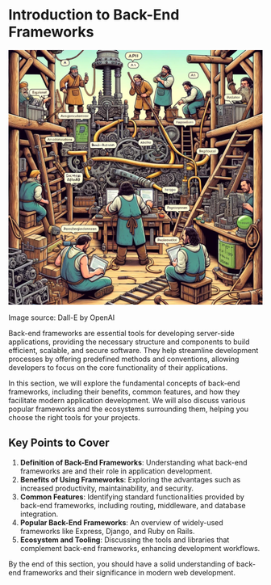 # Introduction to Back-End Frameworks

![Introduction](Back-End-Frameworks.webp)

Image source: Dall-E by OpenAI

Back-end frameworks are essential tools for developing server-side applications, providing the necessary structure and components to build efficient, scalable, and secure software. They help streamline development processes by offering predefined methods and conventions, allowing developers to focus on the core functionality of their applications.

In this section, we will explore the fundamental concepts of back-end frameworks, including their benefits, common features, and how they facilitate modern application development. We will also discuss various popular frameworks and the ecosystems surrounding them, helping you choose the right tools for your projects.

## Key Points to Cover

1. **Definition of Back-End Frameworks**: Understanding what back-end frameworks are and their role in application development.
2. **Benefits of Using Frameworks**: Exploring the advantages such as increased productivity, maintainability, and security.
3. **Common Features**: Identifying standard functionalities provided by back-end frameworks, including routing, middleware, and database integration.
4. **Popular Back-End Frameworks**: An overview of widely-used frameworks like Express, Django, and Ruby on Rails.
5. **Ecosystem and Tooling**: Discussing the tools and libraries that complement back-end frameworks, enhancing development workflows.

By the end of this section, you should have a solid understanding of back-end frameworks and their significance in modern web development.
